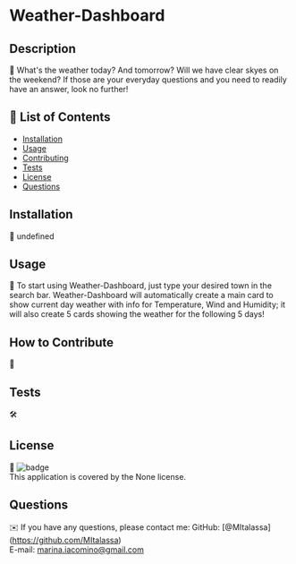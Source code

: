# Weather-Dashboard

  


  ## Description

  📖 What's the weather today? And tomorrow? Will we have clear skyes on the weekend? If those are your everyday questions and you need to readily have an answer, look no further!

  ## 📂 List of Contents
  * [Installation](#installation)
  * [Usage](#usage)
  * [Contributing](#contributing)
  * [Tests](#tests)
  * [License](#license)
  * [Questions](#questions)
  

  ## Installation

  💾 undefined

  ## Usage

  💽 To start using Weather-Dashboard, just type your desired town in the search bar. Weather-Dashboard will automatically create a main card to show current day weather with info for Temperature, Wind and Humidity; it will also create 5 cards showing the weather for the following 5 days!

  ## How to Contribute

  🤝 

  ## Tests

  🛠️ 

  ## License

  📝 ![badge](https://img.shields.io/badge/license-None-brightgreen)
  <br />
  This application is covered by the None license.

  ## Questions

  ✉️ If you have any questions, please contact me:
  GitHub: [@MItalassa] (https://github.com/MItalassa)<br />
  E-mail: marina.iacomino@gmail.com